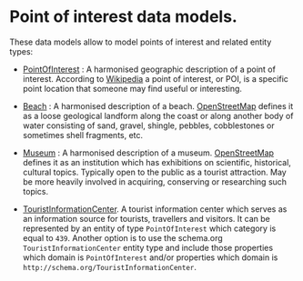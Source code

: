 # Point of interest data models. 

These data models allow to model points of interest and related entity types:

+ [PointOfInterest](../PointOfInterest/doc/spec.md) : A harmonised geographic description of a point of interest. According to [Wikipedia](https://en.wikipedia.org/wiki/Point_of_interest)
a point of interest, or POI, is a specific point location that someone may find useful or interesting. 

+ [Beach](../Beach/doc/spec.md) : A harmonised description of a beach.
[OpenStreetMap](http://wiki.openstreetmap.org/wiki/Tag:natural%3Dbeach) defines it as a
loose geological landform along the coast or along another body of water consisting of sand, gravel,
shingle, pebbles, cobblestones or sometimes shell fragments, etc.

+ [Museum](../Museum/doc/spec.md) : A harmonised description of a museum.
[OpenStreetMap](http://wiki.openstreetmap.org/wiki/Tag:tourism%3Dmuseum) defines it as an institution
which has exhibitions on scientific, historical, cultural topics. Typically open to the public as a tourist attraction.
May be more heavily involved in acquiring, conserving or researching such topics.

+ [TouristInformationCenter](https://schema.org/TouristInformationCenter). A tourist information center which serves as an information source for tourists, travellers and visitors. It can be represented by
an entity of type `PointOfInterest` which category is equal to `439`.
Another option is to use the schema.org `TouristInformationCenter` entity type and include those properties which domain is `PointOfInterest` and/or properties which domain is
`http://schema.org/TouristInformationCenter`. 
